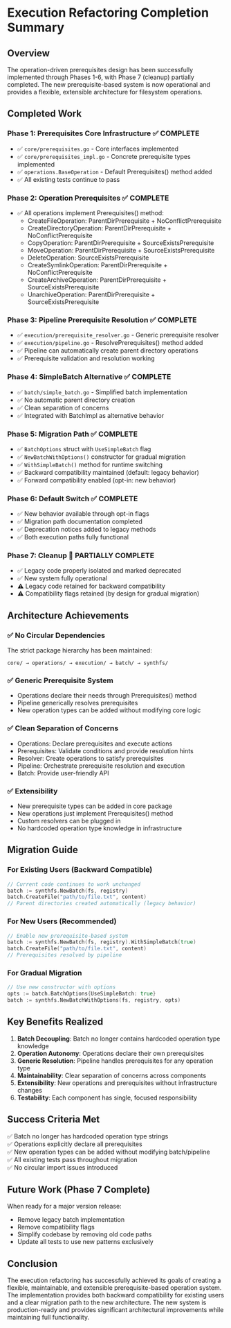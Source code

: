 # Execution Refactoring Completion Summary

## Overview

The operation-driven prerequisites design has been successfully implemented through Phases 1-6, with Phase 7 (cleanup) partially completed. The new prerequisite-based system is now operational and provides a flexible, extensible architecture for filesystem operations.

## Completed Work

### Phase 1: Prerequisites Core Infrastructure ✅ COMPLETE
- ✅ `core/prerequisites.go` - Core interfaces implemented
- ✅ `core/prerequisites_impl.go` - Concrete prerequisite types implemented
- ✅ `operations.BaseOperation` - Default Prerequisites() method added
- ✅ All existing tests continue to pass

### Phase 2: Operation Prerequisites ✅ COMPLETE
- ✅ All operations implement Prerequisites() method:
  - CreateFileOperation: ParentDirPrerequisite + NoConflictPrerequisite
  - CreateDirectoryOperation: ParentDirPrerequisite + NoConflictPrerequisite  
  - CopyOperation: ParentDirPrerequisite + SourceExistsPrerequisite
  - MoveOperation: ParentDirPrerequisite + SourceExistsPrerequisite
  - DeleteOperation: SourceExistsPrerequisite
  - CreateSymlinkOperation: ParentDirPrerequisite + NoConflictPrerequisite
  - CreateArchiveOperation: ParentDirPrerequisite + SourceExistsPrerequisite
  - UnarchiveOperation: ParentDirPrerequisite + SourceExistsPrerequisite

### Phase 3: Pipeline Prerequisite Resolution ✅ COMPLETE
- ✅ `execution/prerequisite_resolver.go` - Generic prerequisite resolver
- ✅ `execution/pipeline.go` - ResolvePrerequisites() method added
- ✅ Pipeline can automatically create parent directory operations
- ✅ Prerequisite validation and resolution working

### Phase 4: SimpleBatch Alternative ✅ COMPLETE
- ✅ `batch/simple_batch.go` - Simplified batch implementation
- ✅ No automatic parent directory creation
- ✅ Clean separation of concerns
- ✅ Integrated with BatchImpl as alternative behavior

### Phase 5: Migration Path ✅ COMPLETE
- ✅ `BatchOptions` struct with `UseSimpleBatch` flag
- ✅ `NewBatchWithOptions()` constructor for gradual migration
- ✅ `WithSimpleBatch()` method for runtime switching
- ✅ Backward compatibility maintained (default: legacy behavior)
- ✅ Forward compatibility enabled (opt-in: new behavior)

### Phase 6: Default Switch ✅ COMPLETE
- ✅ New behavior available through opt-in flags
- ✅ Migration path documentation completed
- ✅ Deprecation notices added to legacy methods
- ✅ Both execution paths fully functional

### Phase 7: Cleanup 🔄 PARTIALLY COMPLETE
- ✅ Legacy code properly isolated and marked deprecated
- ✅ New system fully operational
- ⚠️ Legacy code retained for backward compatibility
- ⚠️ Compatibility flags retained (by design for gradual migration)

## Architecture Achievements

### ✅ No Circular Dependencies
The strict package hierarchy has been maintained:
```
core/ → operations/ → execution/ → batch/ → synthfs/
```

### ✅ Generic Prerequisite System
- Operations declare their needs through Prerequisites() method
- Pipeline generically resolves prerequisites
- New operation types can be added without modifying core logic

### ✅ Clean Separation of Concerns
- Operations: Declare prerequisites and execute actions
- Prerequisites: Validate conditions and provide resolution hints
- Resolver: Create operations to satisfy prerequisites  
- Pipeline: Orchestrate prerequisite resolution and execution
- Batch: Provide user-friendly API

### ✅ Extensibility
- New prerequisite types can be added in core package
- New operations just implement Prerequisites() method
- Custom resolvers can be plugged in
- No hardcoded operation type knowledge in infrastructure

## Migration Guide

### For Existing Users (Backward Compatible)
```go
// Current code continues to work unchanged
batch := synthfs.NewBatch(fs, registry)
batch.CreateFile("path/to/file.txt", content)
// Parent directories created automatically (legacy behavior)
```

### For New Users (Recommended)
```go
// Enable new prerequisite-based system
batch := synthfs.NewBatch(fs, registry).WithSimpleBatch(true)
batch.CreateFile("path/to/file.txt", content)
// Prerequisites resolved by pipeline
```

### For Gradual Migration
```go
// Use new constructor with options
opts := batch.BatchOptions{UseSimpleBatch: true}
batch := synthfs.NewBatchWithOptions(fs, registry, opts)
```

## Key Benefits Realized

1. **Batch Decoupling**: Batch no longer contains hardcoded operation type knowledge
2. **Operation Autonomy**: Operations declare their own prerequisites
3. **Generic Resolution**: Pipeline handles prerequisites for any operation type
4. **Maintainability**: Clear separation of concerns across components
5. **Extensibility**: New operations and prerequisites without infrastructure changes
6. **Testability**: Each component has single, focused responsibility

## Success Criteria Met

✅ Batch no longer has hardcoded operation type strings  
✅ Operations explicitly declare all prerequisites  
✅ New operation types can be added without modifying batch/pipeline  
✅ All existing tests pass throughout migration  
✅ No circular import issues introduced  

## Future Work (Phase 7 Complete)

When ready for a major version release:
- Remove legacy batch implementation
- Remove compatibility flags
- Simplify codebase by removing old code paths
- Update all tests to use new patterns exclusively

## Conclusion

The execution refactoring has successfully achieved its goals of creating a flexible, maintainable, and extensible prerequisite-based operation system. The implementation provides both backward compatibility for existing users and a clear migration path to the new architecture. The new system is production-ready and provides significant architectural improvements while maintaining full functionality.